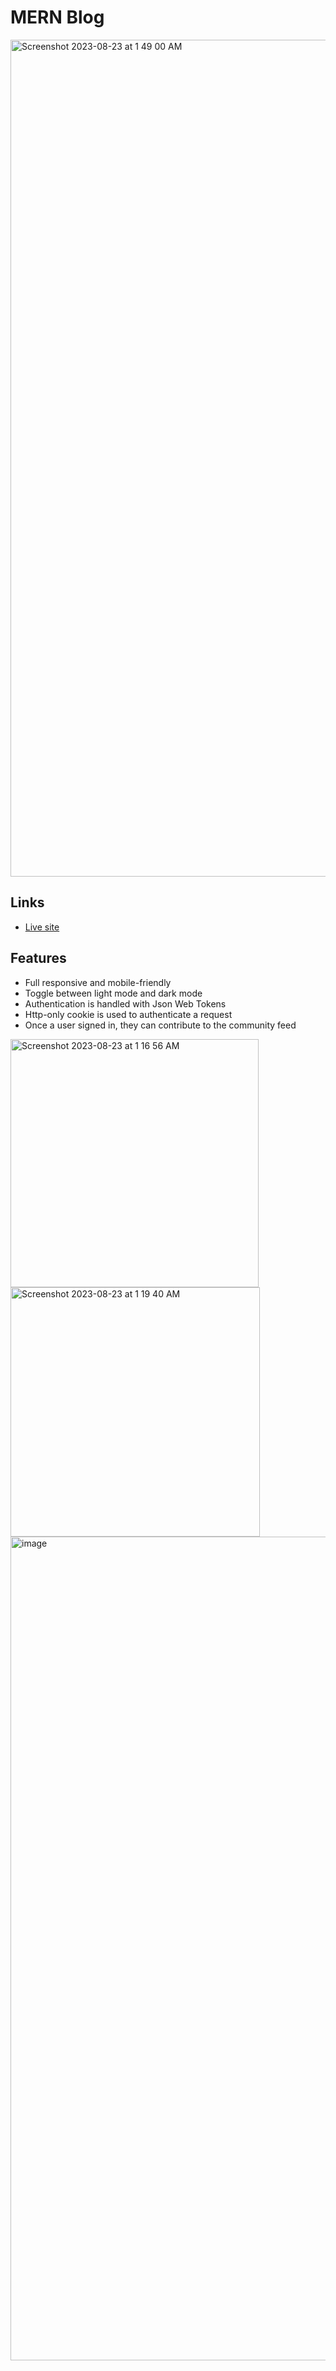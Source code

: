 # MERN Blog

<img width="1339" alt="Screenshot 2023-08-23 at 1 49 00 AM" src="https://github.com/jacastanon01/mern-blog/assets/24418510/71655b20-68d6-46da-aa40-2d2025f7bc64">

## Links

- [Live site](https://mern-blog-client-bjq8.onrender.com/)

## Features

- Full responsive and mobile-friendly
- Toggle between light mode and dark mode
- Authentication is handled with Json Web Tokens
- Http-only cookie is used to authenticate a request
- Once a user signed in, they can contribute to the community feed

<img width="397" alt="Screenshot 2023-08-23 at 1 16 56 AM" src="https://github.com/jacastanon01/mern-blog/assets/24418510/df06046f-3bc3-429a-b85f-74192e6c7828">
<img width="399" alt="Screenshot 2023-08-23 at 1 19 40 AM" src="https://github.com/jacastanon01/mern-blog/assets/24418510/82557799-7205-49df-bfed-30c302acc569">

<img width="1318" alt="image" src="https://github.com/jacastanon01/mern-blog/assets/24418510/b8973f2c-d3ba-4b5a-bece-56957f42cac4">
